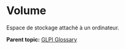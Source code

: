 Volume
======

Espace de stockage attaché à un ordinateur.

**Parent topic:** [GLPI Glossary](../../glpi/glossary.html)

